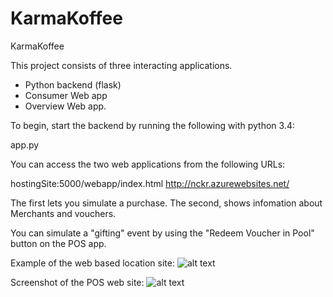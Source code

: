 # KarmaKoffee
KarmaKoffee

This project consists of three interacting applications.

- Python backend (flask)
- Consumer Web app
- Overview Web app.

To begin, start the backend by running the following with python 3.4:

app.py

You can access the two web applications from the following URLs:

hostingSite:5000/webapp/index.html
http://nckr.azurewebsites.net/

The first lets you simulate a purchase.
The second, shows infomation about Merchants and vouchers.

You can simulate a "gifting" event by using the "Redeem Voucher in Pool" button on the POS app.

Example of the web based location site:
![alt text](http://i.imgur.com/qd3X6vT.png "Geo Location of different merchants")

Screenshot of the POS web site:
![alt text](http://i.imgur.com/q5D8NWN.png "POS for use in the merchant sites")
